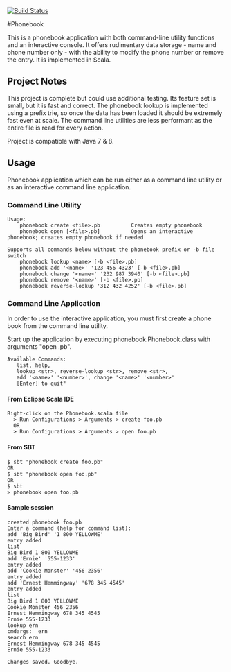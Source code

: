 [![Build Status](https://travis-ci.org/andreafey/phonebook.svg)](https://travis-ci.org/andreafey/phonebook)

#Phonebook

This is a phonebook application with both command-line utility functions and an interactive console. It offers rudimentary data storage - name and phone number only - with the ability to modify the phone number or remove the entry. It is implemented in Scala.

## Project Notes

This project is complete but could use additional testing. Its feature set is small, but it is fast and correct. The phonebook lookup is implemented using a prefix trie, so once the data has been loaded it should be extremely fast even at scale. The command line utilities are less performant as the entire file is read for every action.

Project is compatible with Java 7 & 8.

## Usage

Phonebook application which can be run either as a command line utility or as an interactive command line application.

### Command Line Utility

```
Usage:
    phonebook create <file>.pb          Creates empty phonebook
    phonebook open [<file>.pb]          Opens an interactive phonebook; creates empty phonebook if needed
  
Supports all commands below without the phonebook prefix or -b file switch
    phonebook lookup <name> [-b <file>.pb]     
    phonebook add '<name>' '123 456 4323' [-b <file>.pb]
    phonebook change '<name>' '232 987 3940' [-b <file>.pb]
    phonebook remove '<name>' [-b <file>.pb]
    phonebook reverse-lookup '312 432 4252' [-b <file>.pb]
```

### Command Line Application

In order to use the interactive application, you must first create a phone book from the command line utility. 

Start up the application by executing phonebook.Phonebook.class with arguments "open <file>.pb".

```
Available Commands:
   list, help,
   lookup <str>, reverse-lookup <str>, remove <str>,
   add '<name>' '<number>', change '<name>' '<number>'
   [Enter] to quit"
```

#### From Eclipse Scala IDE

    Right-click on the Phonebook.scala file
      > Run Configurations > Arguments > create foo.pb
      OR 
      > Run Configurations > Arguments > open foo.pb

#### From SBT

    $ sbt "phonebook create foo.pb"
    OR
    $ sbt "phonebook open foo.pb"
    OR 
    $ sbt
    > phonebook open foo.pb

#### Sample session
```
created phonebook foo.pb
Enter a command (help for command list):
add 'Big Bird' '1 800 YELLOWME'   
entry added
list
Big Bird 1 800 YELLOWME
add 'Ernie' '555-1233'
entry added
add 'Cookie Monster' '456 2356'
entry added
add 'Ernest Hemmingway' '678 345 4545'
entry added
list
Big Bird 1 800 YELLOWME
Cookie Monster 456 2356
Ernest Hemmingway 678 345 4545
Ernie 555-1233
lookup ern
cmdargs:  ern
search ern
Ernest Hemmingway 678 345 4545
Ernie 555-1233

Changes saved. Goodbye.
```
